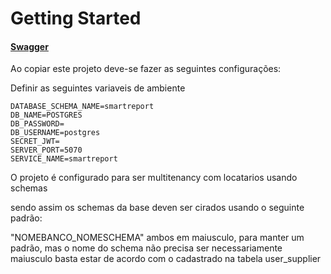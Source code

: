 # Getting Started

#### [Swagger](http://localhost:5070/smartreport/swagger-ui/index.html)

Ao copiar este projeto deve-se fazer as seguintes configurações:

Definir as seguintes variaveis de ambiente

    DATABASE_SCHEMA_NAME=smartreport
    DB_NAME=POSTGRES
    DB_PASSWORD=
    DB_USERNAME=postgres
    SECRET_JWT=
    SERVER_PORT=5070
    SERVICE_NAME=smartreport

O projeto é configurado para ser multitenancy com locatarios usando schemas

sendo assim os schemas da base deven ser cirados usando o seguinte padrão:

"NOMEBANCO_NOMESCHEMA" ambos em maiusculo, para manter um padrão, mas o nome do schema não precisa ser necessariamente maiusculo
basta estar de acordo com o cadastrado na tabela user_supplier
